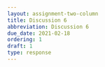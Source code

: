 ```yaml
---
layout: assignment-two-column
title: Discussion 6
abbreviation: Discussion 6
due_date: 2021-02-18
ordering: 1
draft: 1
type: response
---
```

